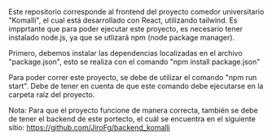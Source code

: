 Este repositorio corresponde al frontend del proyecto comedor universitario "Komalli", el cual está desarrollado con React, utilizando tailwind. Es impprtante que para poder ejecutar este proyecto, es necesario tener instalado node.js, ya que se utlizará npm (node package manager).

Primero, debemos instalar las dependencias localizadas en el archivo "package.json", esto se realiza con el comando "npm install package.json"

Para poder correr este proyecto, se debe de utilizar el comando "npm run start". Debe de tener en cuenta de que este comando debe ejecutarse en la carpeta raíz del proyecto.

Nota: Para que el proyecto funcione de manera correcta, también se debe de tener el backend de este portecto, el cuál se encuentra en el siguiente sitio:
https://github.com/JiroFg/backend_komalli
